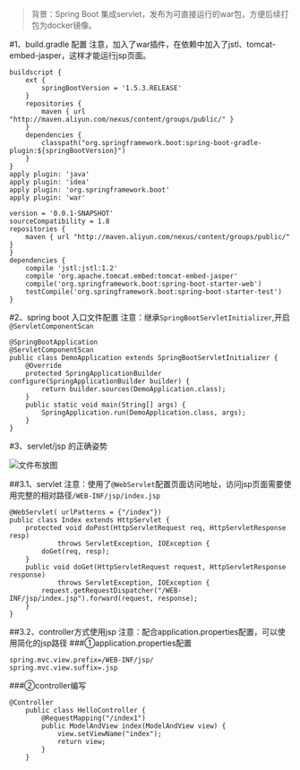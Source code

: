 >背景：Spring Boot 集成servlet，发布为可直接运行的war包，方便后续打包为docker镜像。

#1、build.gradle 配置
注意，加入了war插件，在依赖中加入了jstl、tomcat-embed-jasper，这样才能运行jsp页面。
```
buildscript {
    ext {
        springBootVersion = '1.5.3.RELEASE'
    }
    repositories {
        maven { url "http://maven.aliyun.com/nexus/content/groups/public/" }
    }
    dependencies {
        classpath("org.springframework.boot:spring-boot-gradle-plugin:${springBootVersion}")
    }
}
apply plugin: 'java'
apply plugin: 'idea'
apply plugin: 'org.springframework.boot'
apply plugin: 'war'

version = '0.0.1-SNAPSHOT'
sourceCompatibility = 1.8
repositories {
    maven { url "http://maven.aliyun.com/nexus/content/groups/public/" }
}
dependencies {
    compile 'jstl:jstl:1.2'
    compile 'org.apache.tomcat.embed:tomcat-embed-jasper'
    compile('org.springframework.boot:spring-boot-starter-web')
    testCompile('org.springframework.boot:spring-boot-starter-test')
}
```

#2、spring boot 入口文件配置
注意：继承`SpringBootServletInitializer`,开启`@ServletComponentScan`
```
@SpringBootApplication
@ServletComponentScan
public class DemoApplication extends SpringBootServletInitializer {
    @Override
    protected SpringApplicationBuilder configure(SpringApplicationBuilder builder) {
        return builder.sources(DemoApplication.class);
    }
    public static void main(String[] args) {
        SpringApplication.run(DemoApplication.class, args);
    }
}
```
#3、servlet/jsp 的正确姿势

![文件布放图](http://upload-images.jianshu.io/upload_images/535124-9e0d5fb13f61b830.png?imageMogr2/auto-orient/strip%7CimageView2/2/w/1240)

##3.1、servlet
注意：使用了`@WebServlet`配置页面访问地址，访问jsp页面需要使用完整的相对路径`/WEB-INF/jsp/index.jsp`
```
@WebServlet( urlPatterns = {"/index"})
public class Index extends HttpServlet {
    protected void doPost(HttpServletRequest req, HttpServletResponse resp)
            throws ServletException, IOException {
        doGet(req, resp);
    }
    public void doGet(HttpServletRequest request, HttpServletResponse response)
            throws ServletException, IOException {
        request.getRequestDispatcher("/WEB-INF/jsp/index.jsp").forward(request, response);
    }
}
```


##3.2、controller方式使用jsp
注意：配合application.properties配置，可以使用简化的jsp路径
###①application.properties配置
```
spring.mvc.view.prefix=/WEB-INF/jsp/
spring.mvc.view.suffix=.jsp
```
###②controller编写
```
@Controller
    public class HelloController {
        @RequestMapping("/index1")
        public ModelAndView index(ModelAndView view) {
            view.setViewName("index");
            return view;
        }
    }
```


